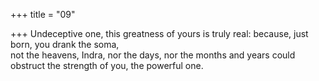 +++
title = "09"

+++
Undeceptive one, this greatness of yours is truly real: because, just born,  you drank the soma,  
not the heavens, Indra, nor the days, nor the months and years could  obstruct the strength of you, the powerful one.  